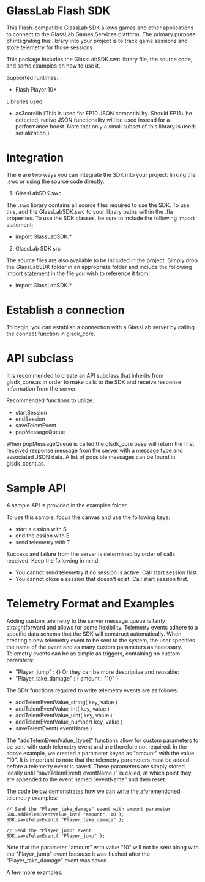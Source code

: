 GlassLab Flash SDK
===================

This Flash-compatible GlassLab SDK allows games and other applications to connect
to the GlassLab Games Services platform. The primary purpose of integrating this
library into your project is to track game sessions and store telemetry for those
sessions.

This package includes the GlassLabSDK.swc library file, the source code, and some
examples on how to use it.

Supported runtimes:
- Flash Player 10+

Libraries used:
- as3corelib (This is used for FP10 JSON compatibility. Should FP11+ be detected,
native JSON functionality will be used instead for a performance boost. Note that
only a small subset of this library is used: serialization.)


Integration
===========

There are two ways you can integrate the SDK into your project: linking the .swc or
using the source code directly.

1) GlassLabSDK.swc

The .swc library contains all source files required to use the SDK. To use this,
add the GlassLabSDK.swc to your library paths within the .fla properties. To use the
SDK classes, be sure to include the following import statement:
- import GlassLabSDK.*

2) GlassLab SDK src

The source files are also available to be included in the project. Simply drop the
GlassLabSDK folder in an appropriate folder and include the following import statement
in the file you wish to reference it from:
- import GlassLabSDK.*


Establish a connection
======================

To begin, you can establish a connection with a GlassLab server by calling the connect
function in glsdk_core.


API subclass
============

It is recommended to create an API subclass that inherits from glsdk_core.as in order
to make calls to the SDK and receive response information from the server.

Recommended functions to utilize:
- startSession
- endSession
- saveTelemEvent
- popMessageQueue

When popMessageQueue is called the glsdk_core base will return the first received response
message from the server with a message type and associated JSON data. A list of possible
messages can be found in glsdk_cosnt.as.


Sample API
==========

A sample API is provided in the examples folder.

To use this sample, focus the canvas and use the following keys:
- start a ession with S
- end the ession with E
- send telemetry with T

Success and failure from the server is determined by order of calls received.
Keep the following in mind:
- You cannot send telemetry if no session is active. Call start session first.
- You cannot close a session that doesn't exist. Call start session first.


Telemetry Format and Examples
=============================

Adding custom telemetry to the server message queue is fairly straightforward and allows for
some flexibility. Telemetry events adhere to a specific data schema that the SDK will construct
automatically. When creating a new telemetry event to be sent to the system, the user specifies
the name of the event and as many custom parameters as necessary. Telemetry events can be as 
simple as triggers, containing no custom paramters:
 - "Player_jump" : {}
Or they can be more descriptive and reusable:
 - "Player_take_damage" : { amount : "10" }

The SDK functions required to write telemetry events are as follows:
 - addTelemEventValue_string( key, value )
 - addTelemEventValue_int( key, value )
 - addTelemEventValue_uint( key, value )
 - addTelemEventValue_number( key, value )
 - saveTelemEvent( eventName )

The "addTelemEventValue_[type]" functions allow for custom parameters to be sent with each
telemetry event and are therefore not required. In the above example, we created a parameter
keyed as "amount" with the value "10". It is important to note that the telemetry parameters
must be added before a telemetry event is saved. These parameters are simply stored locally
until "saveTelemEvent( eventName )" is called, at which point they are appended to the event
named "eventName" and then reset.

The code below demonstrates how we can write the aforementioned telemetry examples:

```
// Send the "Player_take_damage" event with amount parameter
SDK.addTelemEventValue_int( "amount", 10 );
SDK.saveTelemEvent( "Player_take_damage" );

// Send the "Player_jump" event
SDK.saveTelemEvent( "Player_jump" );
```

Note that the parameter "amount" with value "10" will not be sent along with the "Player_jump"
event because it was flushed after the "Player_take_damage" event was saved.

A few more examples:

```

```
